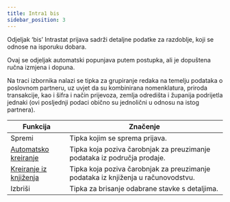 ```yaml
---
title: Intra1 bis
sidebar_position: 3
---
```


Odjeljak ‘bis’ Intrastat prijava sadrži detaljne podatke za razdoblje, koji se odnose na isporuku dobara.

Ovaj se odjeljak automatski popunjava putem postupka, ali je dopuštena ručna izmjena i dopuna.

Na traci izbornika nalazi se tipka za grupiranje redaka na temelju podataka o poslovnom partneru, uz uvjet da su kombinirana nomenklatura, priroda transakcije, kao i šifra i način prijevoza, zemlja odredišta i županija podrijetla jednaki (ovi posljednji podaci obično su jednolični u odnosu na istog partnera).



| Funkcija | Značenje |
| --- | --- |
| Spremi | Tipka kojim se sprema prijava. |
|  [Automatsko kreiranje](/docs/finance-area/declarations/intrastat/automatic-creation-intrastat1/automatic-creation)  | Tipka koja poziva čarobnjak za preuzimanje podataka iz područja prodaje. |
|  [Kreiranje iz knjiženja](/docs/finance-area/declarations/intrastat/create-from-records-intrastat1/create-from-records-intrastat1-intro)  | Tipka koja poziva čarobnjak za preuzimanje podataka iz knjiženja u računovodstvu. |
| Izbriši | Tipka za brisanje odabrane stavke s detaljima. |






